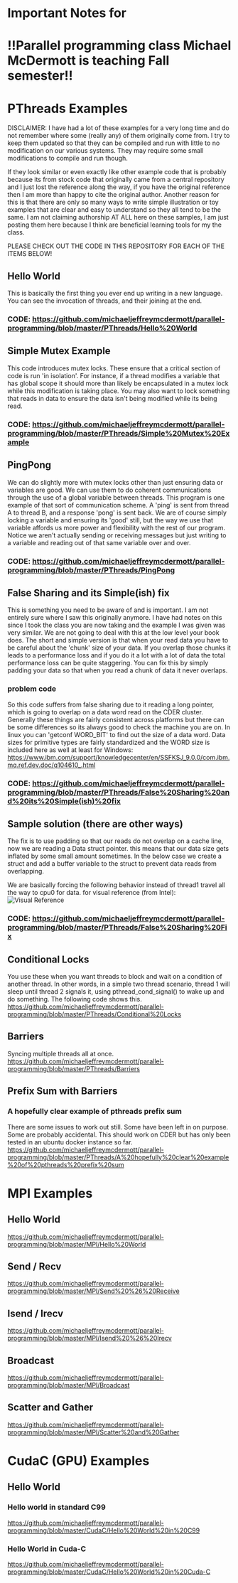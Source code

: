 # Important Notes for 
# !!Parallel programming class Michael McDermott is teaching Fall semester!!


# PThreads Examples 

DISCLAIMER: I have had a lot of these examples for a very long time and do not remember where some (really any) of them originally come from. I try to keep them updated so that they can be compiled and run with little to no modification on our various systems. They may require some small modifications to compile and run though.

If they look similar or even exactly like other example code that is probably because its from stock code that originally came from a central repository and I just lost the reference along the way, if you have the original reference then I am more than happy to cite the original author. Another reason for this is that there are only so many ways to write simple illustration or toy examples that are clear and easy to understand so they all tend to be the same. I am not claiming authorship AT ALL here on these samples, I am just posting them here because I think are beneficial learning tools for my the class.

PLEASE CHECK OUT THE CODE IN THIS REPOSITORY FOR EACH OF THE ITEMS BELOW!

## Hello World
This is basically the first thing you ever end up writing in a new language. You can see the invocation of threads, and their joining at the end.
### CODE: https://github.com/michaeljeffreymcdermott/parallel-programming/blob/master/PThreads/Hello%20World

## Simple Mutex Example
This code introduces mutex locks. These ensure that a critical section of code is run 'in isolation'. For instance, if a thread modifies a variable that has global scope it should more than likely be encapsulated in a mutex lock while this modification is taking place. You may also want to lock something that reads in data to ensure the data isn't being modified while its being read.
### CODE: https://github.com/michaeljeffreymcdermott/parallel-programming/blob/master/PThreads/Simple%20Mutex%20Example

## PingPong
We can do slightly more with mutex locks other than just ensuring data or variables are good. We can use them to do coherent communications through the use of a global variable between threads. This program is one example of that sort of communication scheme. A 'ping' is sent from thread A to thread B, and a response 'pong' is sent back. We are of course simply locking a variable and ensuring its 'good' still, but the way we use that variable affords us more power and flexibility with the rest of our program. Notice we aren't actually sending or receiving messages but just writing to a variable and reading out of that same variable over and over.
### CODE: https://github.com/michaeljeffreymcdermott/parallel-programming/blob/master/PThreads/PingPong

## False Sharing and its Simple(ish) fix
This is something you need to be aware of and is important. I am not entirely sure where I saw this originally anymore. I have had notes on this since I took the class you are now taking and the example I was given was very similar. We are not going to deal with this at the low level your book does. The short and simple version is that when your read data you have to be careful about the 'chunk' size of your data. If you overlap those chunks it leads to a performance loss and if you do it a lot with a lot of data the total performance loss can be quite staggering. You can fix this by simply padding your data so that when you read a chunk of data it never overlaps.
### problem code
So this code suffers from false sharing due to it reading a long pointer, which is going to overlap on a data word read on the CDER cluster. Generally these things are fairly consistent across platforms but there can be some differences so its always good to check the machine you are on. In linux you can 'getconf WORD_BIT' to find out the size of a data word. Data sizes for primitive types are fairly standardized and the WORD size is included here as well at least for Windows: https://www.ibm.com/support/knowledgecenter/en/SSFKSJ_9.0.0/com.ibm.mq.ref.dev.doc/q104610_.html
### CODE: https://github.com/michaeljeffreymcdermott/parallel-programming/blob/master/PThreads/False%20Sharing%20and%20its%20Simple(ish)%20fix
## Sample solution (there are other ways)
The fix is to use padding so that our reads do not overlap on a cache line, now we are reading a Data struct pointer. this means that our data size gets inflated by some small amount sometimes. In the below case we create a struct and add a buffer variable to the struct to prevent data reads from overlapping.

We are basically forcing the following behavior instead of thread1 travel all the way to cpu0 for data. for visual reference (from Intel): 
![Visual Reference](https://software.intel.com/sites/default/files/m/d/4/1/d/8/5-4-figure-1.gif)
### CODE: https://github.com/michaeljeffreymcdermott/parallel-programming/blob/master/PThreads/False%20Sharing%20Fix

## Conditional Locks
You use these when you want threads to block and wait on a condition of another thread. In other words, in a simple two thread scenario, thread 1 will sleep until thread 2 signals it, using pthread_cond_signal() to wake up and do something. The following code shows this.
https://github.com/michaeljeffreymcdermott/parallel-programming/blob/master/PThreads/Conditional%20Locks

## Barriers
Syncing multiple threads all at once.
https://github.com/michaeljeffreymcdermott/parallel-programming/blob/master/PThreads/Barriers

## Prefix Sum with Barriers
### A hopefully clear example of pthreads prefix sum
There are some issues to work out still. Some have been left in on purpose. Some are probably accidental. This should work on CDER but has only been tested in an ubuntu docker instance so far.
https://github.com/michaeljeffreymcdermott/parallel-programming/blob/master/PThreads/A%20hopefully%20clear%20example%20of%20pthreads%20prefix%20sum

# MPI Examples
## Hello World
https://github.com/michaeljeffreymcdermott/parallel-programming/blob/master/MPI/Hello%20World

## Send / Recv
https://github.com/michaeljeffreymcdermott/parallel-programming/blob/master/MPI/Send%20%26%20Receive

## Isend / Irecv
https://github.com/michaeljeffreymcdermott/parallel-programming/blob/master/MPI/Isend%20%26%20Irecv

## Broadcast
https://github.com/michaeljeffreymcdermott/parallel-programming/blob/master/MPI/Broadcast

## Scatter and Gather
https://github.com/michaeljeffreymcdermott/parallel-programming/blob/master/MPI/Scatter%20and%20Gather

# CudaC (GPU) Examples
## Hello World 
### Hello world in standard C99
https://github.com/michaeljeffreymcdermott/parallel-programming/blob/master/CudaC/Hello%20World%20in%20C99
### Hello World in Cuda-C
https://github.com/michaeljeffreymcdermott/parallel-programming/blob/master/CudaC/Hello%20World%20in%20Cuda-C















